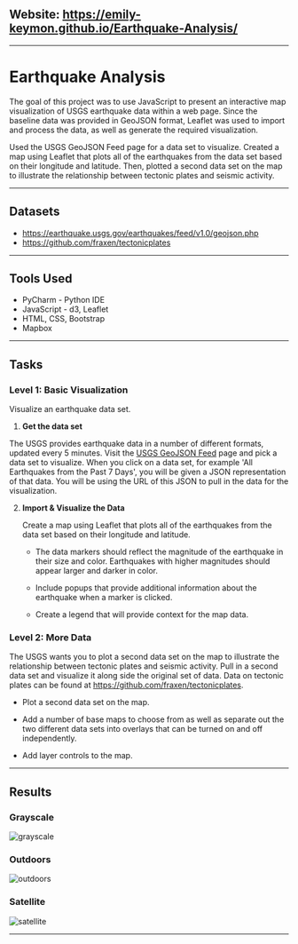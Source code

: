 ## Website:   https://emily-keymon.github.io/Earthquake-Analysis/

----

# Earthquake Analysis

The goal of this project was to use JavaScript to present an interactive map visualization of USGS earthquake data within a web page. Since the baseline data was provided in GeoJSON format, Leaflet was used to import and process the data, as well as generate the required visualization.

Used the USGS GeoJSON Feed page for a data set to visualize. Created a map using Leaflet that plots all of the earthquakes from the data set based on their longitude and latitude. Then, plotted a second data set on the map to illustrate the relationship between tectonic plates and seismic activity.

---
## Datasets
* https://earthquake.usgs.gov/earthquakes/feed/v1.0/geojson.php
* https://github.com/fraxen/tectonicplates


---
## Tools Used
* PyCharm - Python IDE
* JavaScript - d3, Leaflet
* HTML, CSS, Bootstrap
* Mapbox

---
## Tasks

### Level 1: Basic Visualization
Visualize an earthquake data set.

1. **Get the data set**

 The USGS provides earthquake data in a number of different formats, updated every 5 minutes. Visit the [USGS GeoJSON Feed](http://earthquake.usgs.gov/earthquakes/feed/v1.0/geojson.php) page and pick a data set to visualize. When you click on a data set, for example 'All Earthquakes from the Past 7 Days', you will be given a JSON representation of that data. You will be using the URL of this JSON to pull in the data for the visualization.


2. **Import & Visualize the Data**

   Create a map using Leaflet that plots all of the earthquakes from the data set based on their longitude and latitude.

   * The data markers should reflect the magnitude of the earthquake in their size and color. Earthquakes with higher magnitudes should appear larger and darker in color.

   * Include popups that provide additional information about the earthquake when a marker is clicked.

   * Create a legend that will provide context for the map data.


### Level 2: More Data

The USGS wants you to plot a second data set on the map to illustrate the relationship between tectonic plates and seismic activity. Pull in a second data set and visualize it along side the original set of data. Data on tectonic plates can be found at <https://github.com/fraxen/tectonicplates>.

* Plot a second data set on the map.

* Add a number of base maps to choose from as well as separate out the two different data sets into overlays that can be turned on and off independently.

* Add layer controls to the map.

---
## Results
### Grayscale
![grayscale](https://user-images.githubusercontent.com/64673015/112073528-4fed8280-8b42-11eb-8f6c-76ac7f8e5aa9.PNG)

### Outdoors
![outdoors](https://user-images.githubusercontent.com/64673015/112073581-6bf12400-8b42-11eb-9d68-7318545a50bd.PNG)

### Satellite
![satellite](https://user-images.githubusercontent.com/64673015/112073648-875c2f00-8b42-11eb-81eb-d171c0b55fd7.PNG)

---

